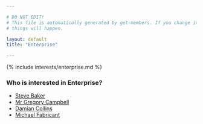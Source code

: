```yaml
---

# DO NOT EDIT!
# This file is automatically generated by get-members. If you change it, bad
# things will happen.

layout: default
title: "Enterprise"

---
```


{% include interests/enterprise.md %}

### Who is interested in Enterprise?


* [Steve Baker](members/steve-baker.html)
* [Mr Gregory Campbell](members/mr-gregory-campbell.html)
* [Damian Collins](members/damian-collins.html)
* [Michael Fabricant](members/michael-fabricant.html)

